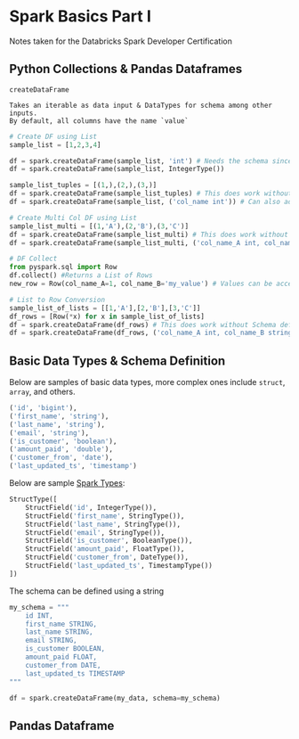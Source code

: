 # Spark Basics Part I
Notes taken for the Databricks Spark Developer Certification

## Python Collections & Pandas Dataframes

`createDataFrame`

    Takes an iterable as data input & DataTypes for schema among other inputs.
    By default, all columns have the name `value`


```python
# Create DF using List
sample_list = [1,2,3,4]

df = spark.createDataFrame(sample_list, 'int') # Needs the schema since Spark can't infer schema
df = spark.createDataFrame(sample_list, IntegerType())

sample_list_tuples = [(1,),(2,),(3,)]
df = spark.createDataFrame(sample_list_tuples) # This does work without Schema definition
df = spark.createDataFrame(sample_list, ('col_name int')) # Can also add the schema definition

# Create Multi Col DF using List
sample_list_multi = [(1,'A'),(2,'B'),(3,'C')]
df = spark.createDataFrame(sample_list_multi) # This does work without Schema definition
df = spark.createDataFrame(sample_list_multi, ('col_name_A int, col_name_B string')) # Can also add the schema definition

# DF Collect
from pyspark.sql import Row
df.collect() #Returns a List of Rows
new_row = Row(col_name_A=1, col_name_B='my_value') # Values can be accessed new_row.col_name_A or new_row['col_name_A']

# List to Row Conversion
sample_list_of_lists = [[1,'A'],[2,'B'],[3,'C']]
df_rows = [Row(*x) for x in sample_list_of_lists]
df = spark.createDataFrame(df_rows) # This does work without Schema definition
df = spark.createDataFrame(df_rows, ('col_name_A int, col_name_B string')) # Can also add the schema definition
```

## Basic Data Types & Schema Definition
Below are samples of basic data types, more complex ones include `struct`, `array`, and others.
```python
('id', 'bigint'),
('first_name', 'string'),
('last_name', 'string'),
('email', 'string'),
('is_customer', 'boolean'),
('amount_paid', 'double'),
('customer_from', 'date'),
('last_updated_ts', 'timestamp')
```
Below are sample [Spark Types](https://spark.apache.org/docs/latest/sql-ref-datatypes.html):
```python
StructType([
    StructField('id', IntegerType()),
    StructField('first_name', StringType()),
    StructField('last_name', StringType()),
    StructField('email', StringType()),
    StructField('is_customer', BooleanType()),
    StructField('amount_paid', FloatType()),
    StructField('customer_from', DateType()),
    StructField('last_updated_ts', TimestampType())
])
```

The schema can be defined using a string
```python
my_schema = """
    id INT,
    first_name STRING,
    last_name STRING,
    email STRING,
    is_customer BOOLEAN,
    amount_paid FLOAT,
    customer_from DATE,
    last_updated_ts TIMESTAMP
"""

df = spark.createDataFrame(my_data, schema=my_schema)
```

## Pandas Dataframe


